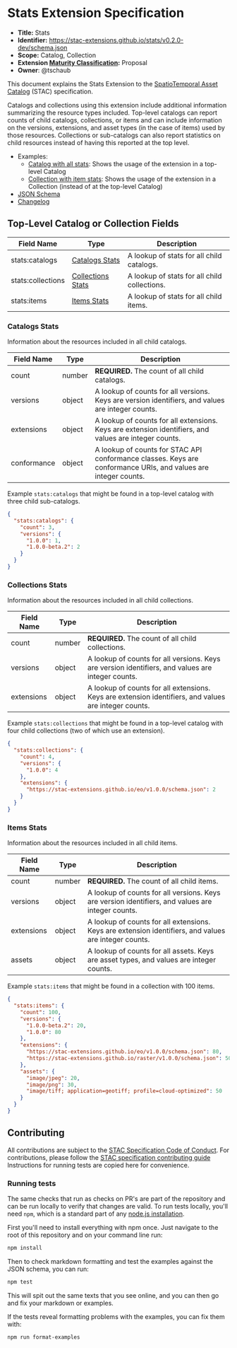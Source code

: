 # Stats Extension Specification

- **Title:** Stats
- **Identifier:** <https://stac-extensions.github.io/stats/v0.2.0-dev/schema.json>
- **Scope:** Catalog, Collection
- **Extension [Maturity
  Classification](https://github.com/radiantearth/stac-spec/tree/master/extensions/README.md#extension-maturity):**
  Proposal
- **Owner**: @tschaub

This document explains the Stats Extension to the [SpatioTemporal Asset
Catalog](https://github.com/radiantearth/stac-spec) (STAC) specification.

Catalogs and collections using this extension include additional information summarizing the resource types included.
Top-level catalogs can report counts of child catalogs, collections, or items and can include information on the
versions, extensions, and asset types (in the case of items) used by those resources.  Collections or sub-catalogs
can also report statistics on child resources instead of having this reported at the top level.
 
- Examples:
  - [Catalog with all stats](examples/catalog-with-all-stats/catalog.json): Shows the usage of the extension in a
    top-level Catalog
  - [Collection with item stats](examples/catalog-with-no-stats/collection.json): Shows the usage of the extension
    in a Collection (instead of at the top-level Catalog)
- [JSON Schema](json-schema/schema.json)
- [Changelog](./CHANGELOG.md)

## Top-Level Catalog or Collection Fields

| Field Name           | Type                                     | Description                                  |
| -------------------- | ---------------------------------------- | -------------------------------------------- |
| stats:catalogs       | [Catalogs Stats](#catalogs-stats)        | A lookup of stats for all child catalogs.    |
| stats:collections    | [Collections Stats](#collections-stats)  | A lookup of stats for all child collections. |
| stats:items          | [Items Stats](#items-stats)              | A lookup of stats for all child items.       |

### Catalogs Stats

Information about the resources included in all child catalogs.

| Field Name  | Type   | Description |
| ----------- | ------ | ----------- |
| count       | number | **REQUIRED.** The count of all child catalogs. |
| versions    | object | A lookup of counts for all versions. Keys are version identifiers, and values are integer counts. |
| extensions  | object | A lookup of counts for all extensions. Keys are extension identifiers, and values are integer counts. |
| conformance | object | A lookup of counts for STAC API conformance classes. Keys are conformance URIs, and values are integer counts. |

Example `stats:catalogs` that might be found in a top-level catalog with three child sub-catalogs.

```json
{
  "stats:catalogs": {
    "count": 3,
    "versions": {
      "1.0.0": 1,
      "1.0.0-beta.2": 2
    }
  }
}
```

### Collections Stats

Information about the resources included in all child collections.

| Field Name  | Type   | Description |
| ----------- | ------ | ----------- |
| count       | number | **REQUIRED.** The count of all child collections. |
| versions    | object | A lookup of counts for all versions. Keys are version identifiers, and values are integer counts. |
| extensions  | object | A lookup of counts for all extensions. Keys are extension identifiers, and values are integer counts. |

Example `stats:collections` that might be found in a top-level catalog with four child collections (two of which use an extension).

```json
{
  "stats:collections": {
    "count": 4,
    "versions": {
      "1.0.0": 4
    },
    "extensions": {
      "https://stac-extensions.github.io/eo/v1.0.0/schema.json": 2
    }
  }
}
```

### Items Stats

Information about the resources included in all child items.

| Field Name  | Type   | Description |
| ----------- | ------ | ----------- |
| count       | number | **REQUIRED.** The count of all child items. |
| versions    | object | A lookup of counts for all versions. Keys are version identifiers, and values are integer counts. |
| extensions  | object | A lookup of counts for all extensions. Keys are extension identifiers, and values are integer counts. |
| assets      | object | A lookup of counts for all assets. Keys are asset types, and values are integer counts. |

Example `stats:items` that might be found in a collection with 100 items.

```json
{
  "stats:items": {
    "count": 100,
    "versions": {
      "1.0.0-beta.2": 20,
      "1.0.0": 80
    },
    "extensions": {
      "https://stac-extensions.github.io/eo/v1.0.0/schema.json": 80,
      "https://stac-extensions.github.io/raster/v1.0.0/schema.json": 50
    },
    "assets": {
      "image/jpeg": 20,
      "image/png": 30,
      "image/tiff; application=geotiff; profile=cloud-optimized": 50
    }
  }
}
```

## Contributing

All contributions are subject to the [STAC Specification Code of
Conduct](https://github.com/radiantearth/stac-spec/blob/master/CODE_OF_CONDUCT.md). For contributions, please follow the
[STAC specification contributing guide](https://github.com/radiantearth/stac-spec/blob/master/CONTRIBUTING.md)
Instructions for running tests are copied here for convenience.

### Running tests

The same checks that run as checks on PR's are part of the repository and can be run locally to verify that changes are
valid. To run tests locally, you'll need `npm`, which is a standard part of any [node.js
installation](https://nodejs.org/en/download/).

First you'll need to install everything with npm once. Just navigate to the root of this repository and on your command
line run:
```bash
npm install
```

Then to check markdown formatting and test the examples against the JSON schema, you can run:
```bash
npm test
```

This will spit out the same texts that you see online, and you can then go and fix your markdown or examples.

If the tests reveal formatting problems with the examples, you can fix them with:
```bash
npm run format-examples
```
